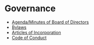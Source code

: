 # Governance

- [Agenda/Minutes of Board of Directors](https://github.com/citizenlabsgr/community/tree/master/governance/bd_minutes)
- [Bylaws](https://github.com/citizenlabsgr/community/blob/master/governance/cl_bylaws.md)
- [Articles of Incorporation](https://github.com/citizenlabsgr/community/blob/master/governance/articles_incorporation.md)
- [Code of Conduct](https://github.com/citizenlabsgr/community/blob/master/coc.md)
